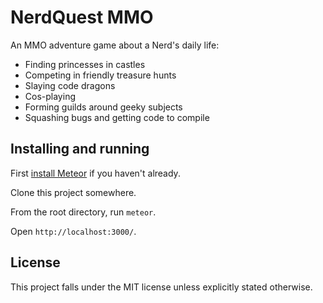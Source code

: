 # NerdQuest MMO

An MMO adventure game about a Nerd's daily life: 

* Finding princesses in castles
* Competing in friendly treasure hunts
* Slaying code dragons
* Cos-playing
* Forming guilds around geeky subjects
* Squashing bugs and getting code to compile

## Installing and running

First [install Meteor](https://www.meteor.com/install) if you haven't already.

Clone this project somewhere.

From the root directory, run `meteor`.

Open `http://localhost:3000/`.

## License

This project falls under the MIT license unless explicitly stated otherwise.